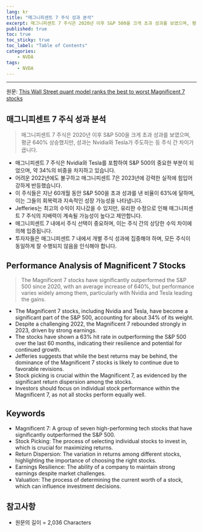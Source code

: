 ```yaml
---
lang: kr
title: "매그니피센트 7 주식 성과 분석"
excerpt: 매그니피센트 7 주식은 2020년 이후 S&P 500을 크게 초과 성과를 보였으며, 평균 640% 상승했지만, 성과는 Nvidia와 Tesla가 주도하는 등 주식 간 차이가 큽니다.
published: true
toc: true
toc_sticky: true
toc_label: "Table of Contents"
categories:
    - NVDA
tags:
    - NVDA
---
```


---

  원문: [This Wall Street quant model ranks the best to worst Magnificent 7 stocks](https://www.investing.com/news/stock-market-news/this-wall-street-quant-model-ranks-the-best-to-worst-magnificent-7-stocks-3818582)

## 매그니피센트 7 주식 성과 분석

> 매그니피센트 7 주식은 2020년 이후 S&P 500을 크게 초과 성과를 보였으며, 평균 640% 상승했지만, 성과는 Nvidia와 Tesla가 주도하는 등 주식 간 차이가 큽니다.


- 매그니피센트 7 주식은 Nvidia와 Tesla를 포함하여 S&P 500의 중요한 부분이 되었으며, 약 34%의 비중을 차지하고 있습니다.
- 어려운 2022년에도 불구하고 매그니피센트 7은 2023년에 강력한 실적에 힘입어 강하게 반등했습니다.
- 이 주식들은 지난 60개월 동안 S&P 500을 초과 성과를 낸 비율이 63%에 달하며, 이는 그들의 회복력과 지속적인 성장 가능성을 나타냅니다.
- Jefferies는 최고의 수익이 지나갔을 수 있지만, 유리한 수정으로 인해 매그니피센트 7 주식의 지배력이 계속될 가능성이 높다고 제안합니다.
- 매그니피센트 7 내에서 주식 선택이 중요하며, 이는 주식 간의 상당한 수익 차이에 의해 입증됩니다.
- 투자자들은 매그니피센트 7 내에서 개별 주식 성과에 집중해야 하며, 모든 주식이 동일하게 잘 수행되지 않음을 인식해야 합니다.

## Performance Analysis of Magnificent 7 Stocks

> The Magnificent 7 stocks have significantly outperformed the S&P 500 since 2020, with an average increase of 640%, but performance varies widely among them, particularly with Nvidia and Tesla leading the gains.


- The Magnificent 7 stocks, including Nvidia and Tesla, have become a significant part of the S&P 500, accounting for about 34% of its weight.
- Despite a challenging 2022, the Magnificent 7 rebounded strongly in 2023, driven by strong earnings.
- The stocks have shown a 63% hit rate in outperforming the S&P 500 over the last 60 months, indicating their resilience and potential for continued growth.
- Jefferies suggests that while the best returns may be behind, the dominance of the Magnificent 7 stocks is likely to continue due to favorable revisions.
- Stock picking is crucial within the Magnificent 7, as evidenced by the significant return dispersion among the stocks.
- Investors should focus on individual stock performance within the Magnificent 7, as not all stocks perform equally well.

## Keywords

- Magnificent 7: A group of seven high-performing tech stocks that have significantly outperformed the S&P 500.
- Stock Picking: The process of selecting individual stocks to invest in, which is crucial for maximizing returns.
- Return Dispersion: The variation in returns among different stocks, highlighting the importance of choosing the right stocks.
- Earnings Resilience: The ability of a company to maintain strong earnings despite market challenges.
- Valuation: The process of determining the current worth of a stock, which can influence investment decisions.

## 참고사항

- 원문의 길이 = 2,036 Characters

